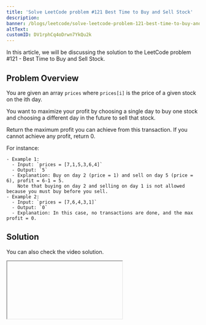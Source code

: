 ```yaml
---
title: 'Solve LeetCode problem #121 Best Time to Buy and Sell Stock'
description:
banner: /blogs/leetcode/solve-leetcode-problem-121-best-time-to-buy-and-sell-stock/banner.png
altText:
customID: DV1rphCq4oDrwn7YkQu2k
---
```


In this article, we will be discussing the solution to the LeetCode problem #121 - Best Time to Buy and Sell Stock.

## Problem Overview

You are given an array `prices` where `prices[i]` is the price of a given stock on the ith day.

You want to maximize your profit by choosing a single day to buy one stock and choosing a different day in the future to sell that stock.

Return the maximum profit you can achieve from this transaction. If you cannot achieve any profit, return 0.

For instance:

```
- Example 1:
  - Input: `prices = [7,1,5,3,6,4]`
  - Output: `5`
  - Explanation: Buy on day 2 (price = 1) and sell on day 5 (price = 6), profit = 6-1 = 5.
    Note that buying on day 2 and selling on day 1 is not allowed because you must buy before you sell.
- Example 2:
  - Input: `prices = [7,6,4,3,1]`
  - Output: `0`
  - Explanation: In this case, no transactions are done, and the max profit = 0.
```

## Solution

You can also check the video solution.

<Iframe videoID="qckl9rr1Yuc" />

The idea of stocks are that you buy them on low price and sell that on high price.
Basically we just need to find the lowest price and the highest price after that day.

The algorithm is as follows:

- Initialize the max profit and the lowest price to 0
- Loop over the array
  - Check if the index is 0
    - If yes then set the lowest price to the current price and return
    - If not then
      - Calculate the profit by subtracting the current price from the lowest prices
      - Set the lowest price to the minimum of the current price and the lowest prices
      - Set the max profit to the maximum of the profit and the max profit
- Return the max profit

```javascript
/**
 * @param {number[]} prices
 * @return {number}
 */
var maxProfit = function (prices) {
	let maxProfit = 0
	let lowestPrice = 0

	prices.forEach((price, index) => {
		if (!index) {
			lowestPrice = price
			return
		}

		const profit = price - lowestPrice
		lowestPrice = Math.min(lowestPrice, price)
		maxProfit = Math.max(profit, maxProfit)
	})

	return maxProfit
}
```
